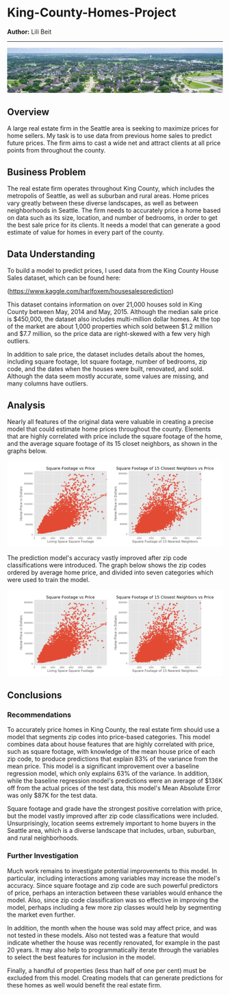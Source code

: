 # King-County-Homes-Project

**Author:** Lili Beit
***

![Aerial view of a suburban neighborhood](images/Aerial-view-of-a-suburban-neighborhood_slice.png)

## Overview
A large real estate firm in the Seattle area is seeking to maximize prices for home sellers. My task is to use data from previous home sales to predict future prices.  The firm aims to cast a wide net and attract clients at all price points from throughout the county.

## Business Problem
The real estate firm operates throughout King County, which includes the metropolis of Seattle, as well as suburban and rural areas.  Home prices vary greatly between these diverse landscapes, as well as between neighborhoods in Seattle.  The firm needs to accurately price a home based on data such as its size, location, and number of bedrooms, in order to get the best sale price for its clients.  It needs a model that can generate a good estimate of value for homes in every part of the county.

## Data Understanding
To build a model to predict prices, I used data from the King County House Sales dataset, which can be found here:

(https://www.kaggle.com/harlfoxem/housesalesprediction)

This dataset contains information on over 21,000 houses sold in King County between May, 2014 and May, 2015. Although the median sale price is $450,000, the dataset also includes multi-million dollar homes. At the top of the market are about 1,000 properties which sold between $1.2 million and $7.7 million, so the price data are right-skewed with a few very high outliers.

In addition to sale price, the dataset includes details about the homes, including square footage, lot square footage, number of bedrooms, zip code, and the dates when the houses were built, renovated, and sold. Although the data seem mostly accurate, some values are missing, and many columns have outliers.

## Analysis

Nearly all features of the original data were valuable in creating a precise model that could estimate home prices throughout the county.  Elements that are highly correlated with price include the square footage of the home, and the average square footage of its 15 closet neighbors, as shown in the graphs below.

![2 linear regression plots.  The first shows the correlation between living space square footage and price.  The second shows the correlation between the average square footage of a home's 15 nearest neighbors and its price.](images/regplots.png)

The prediction model's accuracy vastly improved after zip code classifications were introduced.  The graph below shows the zip codes ordered by average home price, and divided into seven categories which were used to train the model.

![2 linear regression plots.  The first shows the correlation between living space square footage and price.  The second shows the correlation between the average square footage of a home's 15 nearest neighbors and its price.](images/regplots.png)

## Conclusions

### Recommendations

To accurately price homes in King County, the real estate firm should use a model that segments zip codes into price-based categories. This model combines data about house features that are highly correlated with price, such as square footage, with knowledge of the mean house price of each zip code, to produce predictions that explain 83% of the variance from the mean price. This model is a significant improvement over a baseline regression model, which only explains 63% of the variance. In addition, while the baseline regression model's predictions were an average of $136K off from the actual prices of the test data, this model's Mean Absolute Error was only $87K for the test data.

Square footage and grade have the strongest positive correlation with price, but the model vastly improved after zip code classifications were included. Unsurprisingly, location seems extremely important to home buyers in the Seattle area, which is a diverse landscape that includes, urban, suburban, and rural neighborhoods.

### Further Investigation

Much work remains to investigate potential improvements to this model. In particular, including interactions among variables may increase the model's accuracy. Since square footage and zip code are such powerful predictors of price, perhaps an interaction between these variables would enhance the model. Also, since zip code classification was so effective in improving the model, perhaps including a few more zip classes would help by segmenting the market even further.

In addition, the month when the house was sold may affect price, and was not tested in these models. Also not tested was a feature that would indicate whether the house was recently renovated, for example in the past 20 years. It may also help to programmatically iterate through the variables to select the best features for inclusion in the model.

Finally, a handful of properties (less than half of one per cent) must be excluded from this model. Creating models that can generate predictions for these homes as well would benefit the real estate firm.